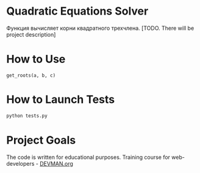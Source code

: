 # Quadratic Equations Solver

Функция вычисляет корни квадратного трехчлена.
[TODO. There will be project description]

# How to Use

```
get_roots(a, b, c)
```

# How to Launch Tests

```bash
python tests.py
```

# Project Goals

The code is written for educational purposes. Training course for web-developers - [DEVMAN.org](https://devman.org)

